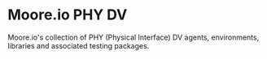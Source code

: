 # Moore.io PHY DV
Moore.io's collection of PHY (Physical Interface) DV agents, environments, libraries and associated testing packages.
